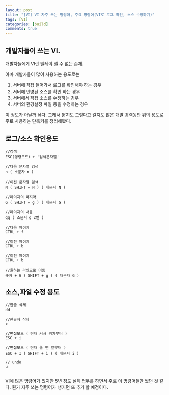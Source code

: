 ```yaml
---
layout: post
title: "[VI] VI 자주 쓰는 명령어, 주요 명령어(VI로 로그 확인, 소스 수정하기)"
tags: [VI]
categories: [build]
comments: true
---
```


## 개발자들이 쓰는 VI.
 개발자들에게 VI란 뗄레야 뗄 수 없는 존재.

아마 개발자들이 많이 사용하는 용도로는 
1. 서버에 직접 들어가서 로그를 확인해야 하는 경우
2. 서버에 반영된 소스를 확인 하는 경우
3. 서버에서 직접 소스를 수정하는 경우
4. 서버의 환경설정 파일 등을 수정하는 경우
 
이 정도가 아닐까 싶다. 그래서 짧지도 그렇다고 길지도 않은 개발 경력동안 위의 용도로 주로 사용하는 단축키를 정리해봤다.

## 로그/소스 확인용도

```aidl
//검색
ESC(명령모드) + '검색문자열'

//다음 문자열 검색
n ( 소문자 n )

//이전 문자열 검색
N ( SHIFT + N ) ( 대문자 N )

//페이지의 마지막
G ( SHIFT + g ) ( 대문자 G )

//페이지의 처음
gg ( 소문자 g 2번 )

//다음 페이지
CTRL + f

//이전 페이지
CTRL + b

//이전 페이지
CTRL + b

//원하는 라인으로 이동
숫자 + G ( SHIFT + g ) ( 대문자 G )

```

## 소스,파일 수정 용도

```aidl
//한줄 삭제
dd

//한글자 삭제
x

//편집모드 ( 현재 커서 위치부터 ) 
ESC + i

//편집모드 ( 현재 줄 맨 앞부터 ) 
ESC + I ( SHIFT + i ) ( 대문자 i )

// undo 
u


```


VI에 많은 명령어가 있지만 5년 정도 실제 업무를 하면서 주로 이 명령어들만 썼던 것 같다.
뭔가 자주 쓰는 명령어가 생기면 또 추가 할 예정이다.


